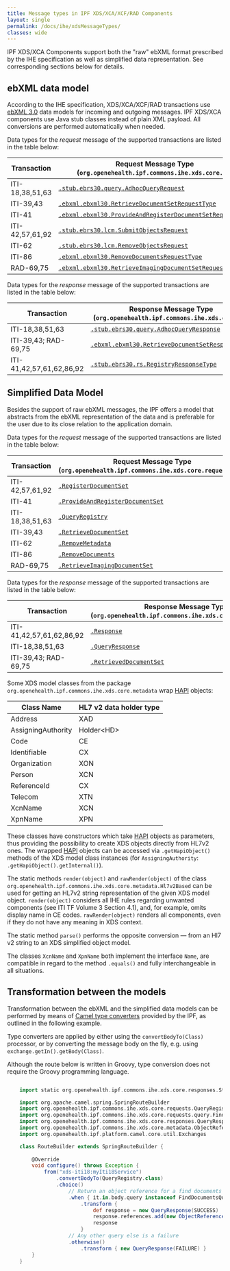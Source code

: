 ```yaml
---
title: Message types in IPF XDS/XCA/XCF/RAD Components
layout: single
permalink: /docs/ihe/xdsMessageTypes/
classes: wide
---
```



IPF XDS/XCA Components support both the "raw" ebXML format prescribed by the IHE specification as well as simplified data representation.
See corresponding sections below for details.

## ebXML data model

According to the IHE specification, XDS/XCA/XCF/RAD transactions
use [ebXML 3.0](http://www.oasis-open.org/committees/regrep/documents/3.0/) data models for incoming and outgoing messages.
IPF XDS/XCA components use Java stub classes instead of plain XML payload. All conversions are performed automatically when needed.

Data types for the *request* message of the supported transactions are listed in the table below:

| Transaction              | Request Message Type (`org.openehealth.ipf.commons.ihe.xds.core...`)
|--------------------------|--------------------------------------------------------------------------------------------------
| ITI-18,38,51,63          | [`.stub.ebrs30.query.AdhocQueryRequest`](../apidocs/org/openehealth/ipf/commons/ihe/xds/core/stub/ebrs30/query/AdhocQueryRequest.html)
| ITI-39,43 	           | [`.ebxml.ebxml30.RetrieveDocumentSetRequestType`](../apidocs/org/openehealth/ipf/commons/ihe/xds/core/ebxml/ebxml30/RetrieveDocumentSetRequestType.html)
| ITI-41 	               | [`.ebxml.ebxml30.ProvideAndRegisterDocumentSetRequestType`](../apidocs/org/openehealth/ipf/commons/ihe/xds/core/ebxml/ebxml30/ProvideAndRegisterDocumentSetRequestType.html)
| ITI-42,57,61,92          | [`.stub.ebrs30.lcm.SubmitObjectsRequest`](../apidocs/org/openehealth/ipf/commons/ihe/xds/core/stub/ebrs30/lcm/SubmitObjectsRequest.html)
| ITI-62 	               | [`.stub.ebrs30.lcm.RemoveObjectsRequest`](../apidocs/org/openehealth/ipf/commons/ihe/xds/core/stub/ebrs30/lcm/RemoveObjectsRequest.html)
| ITI-86                   | [`.ebxml.ebxml30.RemoveDocumentsRequestType`](../apidocs/org/openehealth/ipf/commons/ihe/xds/core/ebxml/ebxml30/RemoveDocumentsRequestType.html)          
| RAD-69,75 	           | [`.ebxml.ebxml30.RetrieveImagingDocumentSetRequestType`](../apidocs/org/openehealth/ipf/commons/ihe/xds/core/ebxml/ebxml30/RetrieveImagingDocumentSetRequestType.html)


Data types for the *response* message of the supported transactions are listed in the table below:

| Transaction                       | Response Message Type (`org.openehealth.ipf.commons.ihe.xds.core...`)
|-----------------------------------|--------------------------------------------------------------------------------------------------
| ITI-18,38,51,63                   | [`.stub.ebrs30.query.AdhocQueryResponse`](../apidocs/org/openehealth/ipf/commons/ihe/xds/core/stub/ebrs30/query/AdhocQueryResponse.html)
| ITI-39,43; RAD-69,75              | [`.ebxml.ebxml30.RetrieveDocumentSetResponseType`](../apidocs/org/openehealth/ipf/commons/ihe/xds/core/ebxml/ebxml30/RetrieveDocumentSetResponseType.html)
| ITI-41,42,57,61,62,86,92          | [`.stub.ebrs30.rs.RegistryResponseType`](../apidocs/org/openehealth/ipf/commons/ihe/xds/core/stub/ebrs30/rs/RegistryResponseType.html)


## Simplified Data Model

Besides the support of raw ebXML messages, the IPF offers a model that abstracts from the ebXML representation of the data
and is preferable for the user due to its close relation to the application domain.

Data types for the *request* message of the supported transactions are listed in the table below:

| Transaction              | Request Message Type (`org.openehealth.ipf.commons.ihe.xds.core.requests...`)
|--------------------------|--------------------------------------------------------------------------------------------------
| ITI-42,57,61,92          | [`.RegisterDocumentSet`](../apidocs/org/openehealth/ipf/commons/ihe/xds/core/requests/RegisterDocumentSet.html)
| ITI-41                   | [`.ProvideAndRegisterDocumentSet`](../apidocs/org/openehealth/ipf/commons/ihe/xds/core/requests/ProvideAndRegisterDocumentSet.html)
| ITI-18,38,51,63          | [`.QueryRegistry`](../apidocs/org/openehealth/ipf/commons/ihe/xds/core/requests/QueryRegistry.html)
| ITI-39,43 	           | [`.RetrieveDocumentSet`](../apidocs/org/openehealth/ipf/commons/ihe/xds/core/requests/RetrieveDocumentSet.html)
| ITI-62 	               | [`.RemoveMetadata`](../apidocs/org/openehealth/ipf/commons/ihe/xds/core/requests/RemoveMetadata.html)
| ITI-86       	           | [`.RemoveDocuments`](../apidocs/org/openehealth/ipf/commons/ihe/xds/core/requests/RemoveDocuments.html)
| RAD-69,75 	           | [`.RetrieveImagingDocumentSet`](../apidocs/org/openehealth/ipf/commons/ihe/xds/core/requests/RetrieveImagingDocumentSet.html)

Data types for the *response* message of the supported transactions are listed in the table below:

| Transaction                          | Response Message Type (`org.openehealth.ipf.commons.ihe.xds.core.responses...`)
|--------------------------------------|--------------------------------------------------------------------------------------------------
| ITI-41,42,57,61,62,86,92             | [`.Response`](../apidocs/org/openehealth/ipf/commons/ihe/xds/core/responses/Response.html)
| ITI-18,38,51,63                      | [`.QueryResponse`](../apidocs/org/openehealth/ipf/commons/ihe/xds/core/responses/QueryResponse.html)
| ITI-39,43; RAD-69,75                 | [`.RetrievedDocumentSet`](../staging/apidocs/org/openehealth/ipf/commons/ihe/xds/core/responses/RetrievedDocumentSet.html)

Some XDS model classes from the package `org.openehealth.ipf.commons.ihe.xds.core.metadata` wrap [HAPI] objects:

| Class Name         | HL7 v2 data holder type
|--------------------|------------------------------
| Address            | XAD
| AssigningAuthority | Holder&lt;HD&gt;
| Code               | CE
| Identifiable       | CX
| Organization       | XON
| Person             | XCN
| ReferenceId        | CX
| Telecom            | XTN
| XcnName            | XCN
| XpnName            | XPN

These classes have constructors which take [HAPI] objects as parameters, thus providing the possibility to create XDS objects
directly from HL7v2 ones. The wrapped [HAPI] objects can be accessed via `.getHapiObject()` methods of the XDS model class instances
(for `AssigningAuthority`: `.getHapiObject().getInternal()`).

The static methods `render(object)` and `rawRender(object)` of the class `org.openehealth.ipf.commons.ihe.xds.core.metadata.Hl7v2Based`
can be used for getting an HL7v2 string representation of the given XDS model object.
`render(object)` considers all IHE rules regarding unwanted components (see ITI TF Volume 3 Section 4.1), and, for example,
omits display name in CE codes. `rawRender(object)` renders all components, even if they do not have any meaning in XDS context.

The static method `parse()` performs the opposite conversion — from an Hl7 v2 string to an XDS simplified object model.

The classes `XcnName` and `XpnName` both implement the interface `Name`, are compatible in regard to the method `.equals()`
and fully interchangeable in all situations.


## Transformation between the models

Transformation between the ebXML and the simplified data models can be performed by means of
[Camel type converters](https://camel.apache.org/type-converter.html) provided by the IPF, as outlined in the following example.

Type converters are applied by either using the `convertBodyTo(Class)` processor, or by converting the message body on the fly,
e.g. using `exchange.getIn().getBody(Class)`.

Although the route below is written in Groovy, type conversion does not require the Groovy programming language.

```groovy

    import static org.openehealth.ipf.commons.ihe.xds.core.responses.Status.*

    import org.apache.camel.spring.SpringRouteBuilder
    import org.openehealth.ipf.commons.ihe.xds.core.requests.QueryRegistry
    import org.openehealth.ipf.commons.ihe.xds.core.requests.query.FindDocumentsQuery
    import org.openehealth.ipf.commons.ihe.xds.core.responses.QueryResponse
    import org.openehealth.ipf.commons.ihe.xds.core.metadata.ObjectReference
    import org.openehealth.ipf.platform.camel.core.util.Exchanges

    class RouteBuilder extends SpringRouteBuilder {
    
        @Override
        void configure() throws Exception {
            from("xds-iti18:myIti18Service")
                .convertBodyTo(QueryRegistry.class)
                .choice()
                    // Return an object reference for a find documents query
                    .when { it.in.body.query instanceof FindDocumentsQuery }
                        .transform {
                            def response = new QueryResponse(SUCCESS)
                            response.references.add(new ObjectReference('document01'))
                            response
                        }
                    // Any other query else is a failure
                    .otherwise()
                        .transform { new QueryResponse(FAILURE) }
        }
    }

```

[HAPI]: https://hapifhir.github.io/hapi-hl7v2